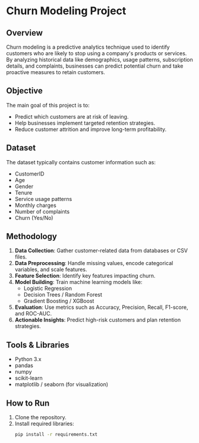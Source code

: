 # Churn Modeling Project

## Overview
Churn modeling is a predictive analytics technique used to identify customers who are likely to stop using a company's products or services. By analyzing historical data like demographics, usage patterns, subscription details, and complaints, businesses can predict potential churn and take proactive measures to retain customers.

## Objective
The main goal of this project is to:
- Predict which customers are at risk of leaving.
- Help businesses implement targeted retention strategies.
- Reduce customer attrition and improve long-term profitability.

## Dataset
The dataset typically contains customer information such as:
- CustomerID
- Age
- Gender
- Tenure
- Service usage patterns
- Monthly charges
- Number of complaints
- Churn (Yes/No)

## Methodology
1. **Data Collection**: Gather customer-related data from databases or CSV files.
2. **Data Preprocessing**: Handle missing values, encode categorical variables, and scale features.
3. **Feature Selection**: Identify key features impacting churn.
4. **Model Building**: Train machine learning models like:
   - Logistic Regression
   - Decision Trees / Random Forest
   - Gradient Boosting / XGBoost
5. **Evaluation**: Use metrics such as Accuracy, Precision, Recall, F1-score, and ROC-AUC.
6. **Actionable Insights**: Predict high-risk customers and plan retention strategies.

## Tools & Libraries
- Python 3.x
- pandas
- numpy
- scikit-learn
- matplotlib / seaborn (for visualization)

## How to Run
1. Clone the repository.
2. Install required libraries:
   ```bash
   pip install -r requirements.txt

